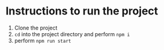 # Instructions to run the project
1. Clone the project
2. `cd` into the project directory and perform `npm i`
3. perform `npm run start`
